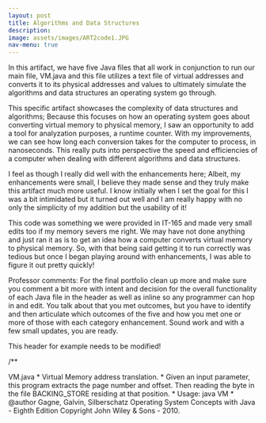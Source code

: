 ```yaml
---
layout: post
title: Algorithms and Data Structures
description:
image: assets/images/ART2code1.JPG
nav-menu: true
---
```



In this artifact, we have five Java files that all work in conjunction to run our main file, VM.java and this file utilizes a text file of virtual addresses and converts it to its physical addresses and values to ultimately simulate the algorithms and data structures an operating system go through.

This specific artifact showcases the complexity of data structures and algorithms; Because this focuses on how an operating system goes about converting virtual memory to physical memory, I saw an opportunity to add a tool for analyzation purposes, a runtime counter. With my improvements, we can see how long each conversion takes for the computer to process, in nanoseconds. This really puts into perspective the speed and efficiencies of a computer when dealing with different algorithms and data structures.

I feel as though I really did well with the enhancements here; Albeit, my enhancements were small, I believe they made sense and they truly make this artifact much more useful. I know initially when I set the goal for this I was a bit intimidated but it turned out well and I am really happy with no only the simplicity of my addition but the usability of it!

This code was something we were provided in IT-165 and made very small edits too if my memory severs me right. We may have not done anything and just ran it as is to get an idea how a computer converts virtual memory to physical memory. So, with that being said getting it to run correctly was tedious but once I began playing around with enhancements, I was able to figure it out pretty quickly!

Professor comments: For the final portfolio clean up more and make sure you comment a bit more with intent and decision for the overall functionality of each Java file in the header as well as inline so any programmer can hop in and edit. You talk about that you met outcomes, but you have to identify and then articulate which outcomes of the five and how you met one or more of those with each category enhancement. Sound work and with a few small updates, you are ready.

This header for example needs to be modified!

/**

VM.java *
Virtual Memory address translation. *
Given an input parameter, this program extracts
the page number and offset. Then reading the byte in
the file BACKING_STORE residing at that position. *
Usage:
java VM 
 *
@author Gagne, Galvin, Silberschatz
Operating System Concepts with Java - Eighth Edition
Copyright John Wiley & Sons - 2010.
